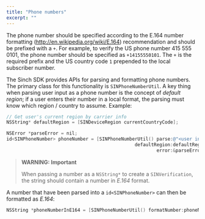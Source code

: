 ```yaml
---
title: "Phone numbers"
excerpt: ""
---
```

The phone number should be specified according to the E.164 number formatting (<http://en.wikipedia.org/wiki/E.164>) recommendation and should be prefixed with a `+`. For example, to verify the US phone number 415 555 0101, the phone number should be specified as `+14155550101`. The `+` is the required prefix and the US country code `1` prepended to the local subscriber number.

The Sinch SDK provides APIs for parsing and formatting phone numbers. The primary class for this functionality is `SINPhoneNumberUtil`. A key thing when parsing user input as a phone number is the concept of *default region*; if a user enters their number in a local format, the parsing must know which region / country to assume. Example:
```objectivec
// Get user's current region by carrier info
NSString* defaultRegion = [SINDeviceRegion currentCountryCode];

NSError *parseError = nil;
id<SINPhoneNumber> phoneNumber = [SINPhoneNumberUtil() parse:@"<user input>"
                                               defaultRegion:defaultRegion
                                                       error:&parseError];
```




> **WARNING: Important**    
>
> When passing a number as a `NSString*` to create a `SINVerification`, the string should contain a number in *E.164* format.

A number that have been parsed into a `id<SINPhoneNumber>` can then be formatted as *E.164*:
```objectivec
NSString *phoneNumberInE164 = [SINPhoneNumberUtil() formatNumber:phoneNumber format:SINPhoneNumberFormatE164];
```